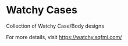 # Watchy Cases
Collection of Watchy Case/Body designs

For more details, visit https://watchy.sqfmi.com/
